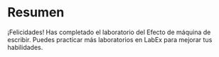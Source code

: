 # Resumen

¡Felicidades! Has completado el laboratorio del Efecto de máquina de escribir. Puedes practicar más laboratorios en LabEx para mejorar tus habilidades.
